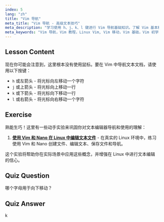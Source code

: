 ```yaml
---
index: 5
lang: "zh"
title: "Vim 导航"
meta_title: "Vim 导航 - 高级文本技巧"
meta_description: "学习使用 h、j、k、l 键进行 Vim 导航基础知识。了解 Vim 基本移动，提高你的 Linux 命令行技能。"
meta_keywords: "Vim 导航，Vim 教程，Linux Vim, Vim 移动，Vim 基础，Vim 初学者，Linux 文本编辑器，Vim 指南"
---
```


## Lesson Content

现在你可能会注意到，这里根本没有使用鼠标。要在 Vim 中导航文本文档，请使用以下按键：

- `h` 或左箭头 - 将光标向左移动一个字符
- `j` 或上箭头 - 将光标向上移动一行
- `k` 或下箭头 - 将光标向下移动一行
- `l` 或右箭头 - 将光标向右移动一个字符

## Exercise

熟能生巧！这里有一些动手实验来巩固你对文本编辑器导航和使用的理解：

1. **[使用 Vim 和 Nano 在 Linux 中编辑文本文件](https://labex.io/zh/labs/comptia-edit-text-files-in-linux-with-vim-and-nano-591076)** - 在真实的 Linux 环境中，练习使用 Vim 和 Nano 创建文件、编辑文本、保存文件和导航。

这个实验将帮助你在实际场景中应用这些概念，并增强在 Linux 中进行文本编辑的信心。

## Quiz Question

哪个字母用于向下移动？

## Quiz Answer

k
